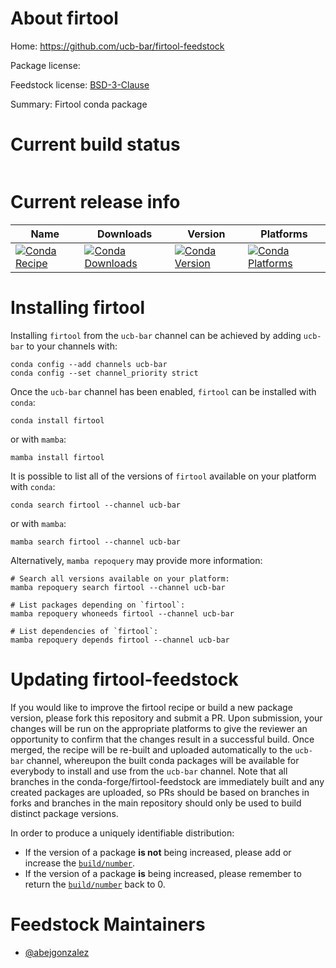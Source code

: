 About firtool
=============

Home: https://github.com/ucb-bar/firtool-feedstock

Package license: 

Feedstock license: [BSD-3-Clause](https://github.com/conda-forge/firtool-feedstock/blob/master/LICENSE.txt)

Summary: Firtool conda package

Current build status
====================


<table>
</table>

Current release info
====================

| Name | Downloads | Version | Platforms |
| --- | --- | --- | --- |
| [![Conda Recipe](https://img.shields.io/badge/recipe-firtool-green.svg)](https://anaconda.org/ucb-bar/firtool) | [![Conda Downloads](https://img.shields.io/conda/dn/ucb-bar/firtool.svg)](https://anaconda.org/ucb-bar/firtool) | [![Conda Version](https://img.shields.io/conda/vn/ucb-bar/firtool.svg)](https://anaconda.org/ucb-bar/firtool) | [![Conda Platforms](https://img.shields.io/conda/pn/ucb-bar/firtool.svg)](https://anaconda.org/ucb-bar/firtool) |

Installing firtool
==================

Installing `firtool` from the `ucb-bar` channel can be achieved by adding `ucb-bar` to your channels with:

```
conda config --add channels ucb-bar
conda config --set channel_priority strict
```

Once the `ucb-bar` channel has been enabled, `firtool` can be installed with `conda`:

```
conda install firtool
```

or with `mamba`:

```
mamba install firtool
```

It is possible to list all of the versions of `firtool` available on your platform with `conda`:

```
conda search firtool --channel ucb-bar
```

or with `mamba`:

```
mamba search firtool --channel ucb-bar
```

Alternatively, `mamba repoquery` may provide more information:

```
# Search all versions available on your platform:
mamba repoquery search firtool --channel ucb-bar

# List packages depending on `firtool`:
mamba repoquery whoneeds firtool --channel ucb-bar

# List dependencies of `firtool`:
mamba repoquery depends firtool --channel ucb-bar
```




Updating firtool-feedstock
==========================

If you would like to improve the firtool recipe or build a new
package version, please fork this repository and submit a PR. Upon submission,
your changes will be run on the appropriate platforms to give the reviewer an
opportunity to confirm that the changes result in a successful build. Once
merged, the recipe will be re-built and uploaded automatically to the
`ucb-bar` channel, whereupon the built conda packages will be available for
everybody to install and use from the `ucb-bar` channel.
Note that all branches in the conda-forge/firtool-feedstock are
immediately built and any created packages are uploaded, so PRs should be based
on branches in forks and branches in the main repository should only be used to
build distinct package versions.

In order to produce a uniquely identifiable distribution:
 * If the version of a package **is not** being increased, please add or increase
   the [``build/number``](https://docs.conda.io/projects/conda-build/en/latest/resources/define-metadata.html#build-number-and-string).
 * If the version of a package **is** being increased, please remember to return
   the [``build/number``](https://docs.conda.io/projects/conda-build/en/latest/resources/define-metadata.html#build-number-and-string)
   back to 0.

Feedstock Maintainers
=====================

* [@abejgonzalez](https://github.com/abejgonzalez/)

